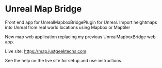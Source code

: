 # Unreal Map Bridge

Front end app for UnrealMapboxBridgePlugin for Unreal. Import heightmaps into Unreal from real world locations using Mapbox or Maptiler

New map web application replacing my previous UnrealMapboxBridge web app.

Live site: https://map.justgeektechs.com

See the help on the live site for setup and use instructions.
